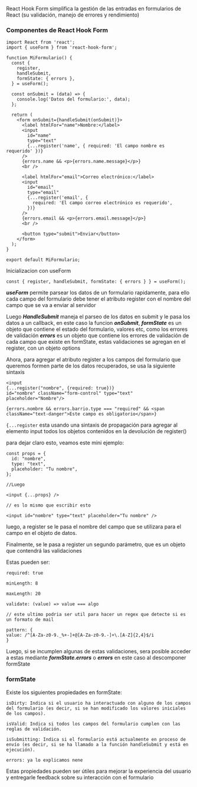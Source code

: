 React Hook Form simplifica la gestión de las entradas en formularios de React (su validación, manejo de errores y rendimiento)

### Componentes de React Hook Form

```
import React from 'react';
import { useForm } from 'react-hook-form';

function MiFormulario() {
  const {
    register,
    handleSubmit,
    formState: { errors },
  } = useForm();

  const onSubmit = (data) => {
    console.log('Datos del formulario:', data);
  };

  return (
    <form onSubmit={handleSubmit(onSubmit)}>
      <label htmlFor="name">Nombre:</label>
      <input
        id="name"
        type="text"
        {...register('name', { required: 'El campo nombre es requerido' })}
      />
      {errors.name && <p>{errors.name.message}</p>}
      <br />

      <label htmlFor="email">Correo electrónico:</label>
      <input
        id="email"
        type="email"
        {...register('email', {
          required: 'El campo correo electrónico es requerido',
        })}
      />
      {errors.email && <p>{errors.email.message}</p>}
      <br />

      <button type="submit">Enviar</button>
    </form>
  );
}

export default MiFormulario;
```

Inicializacion con useForm

```
const { register, handleSubmit, formState: { errors } } = useForm();
```


***useForm*** permite parsear los datos de un formulario rapidamente, para ello cada campo del formulario debe tener el atributo register con el nombre del campo que se va a enviar al servidor

Luego ***HandleSubmit*** maneja el parseo de los datos en submit y le pasa los datos a un callback, en este caso la funcion ***onSubmit***, 
***formState*** es un objeto que contiene el estado del formulario, valores etc, como los errores de validación
***errors*** es un objeto que contiene los errores de validación de cada campo que existe en formState, estas validaciones se agregan en el register, con un objeto options

Ahora, para agregar el atributo register a los campos del formulario que queremos formen parte de los datos recuperados, se usa la siguiente sintaxis

```
<input 
{...register("nombre", {required: true})} 
id="nombre" className="form-control" type="text" placeholder="Nombre"/>

{errors.nombre && errors.barrio.type === "required" && <span className="text-danger">Este campo es obligatorio</span>}
```

`{...register` esta usando una sintaxis de propagación para agregar al elemento input todos los objetos contenidos en la devolución de register()

para dejar claro esto, veamos este mini ejemplo:

```
const props = {
  id: "nombre",
  type: "text",
  placeholder: "Tu nombre",
};

//Luego

<input {...props} />

// es lo mismo que escribir esto

<input id="nombre" type="text" placeholder="Tu nombre" />

```

luego, a register se le pasa el nombre del campo que se utilizara para el campo en el objeto de datos.

Finalmente, se le pasa a register un segundo parámetro, que es un objeto que contendrá las validaciones

Estas pueden ser:

```
required: true

minLength: 8

maxLength: 20

validate: (value) => value === algo  

// este ultimo podria ser util para hacer un regex que detecte si es un formato de mail

pattern: {
value: /^[A-Za-z0-9._%+-]+@[A-Za-z0-9.-]+\.[A-Z]{2,4}$/i
}
```

Luego, si se incumplen algunas de estas validaciones, sera posible acceder a estas mediante ***formState.errors*** o ***errors*** en este caso al descomponer formState

### formState

Existe los siguientes propiedades en formState:

```
isDirty: Indica si el usuario ha interactuado con alguno de los campos del formulario (es decir, si se han modificado los valores iniciales de los campos).

isValid: Indica si todos los campos del formulario cumplen con las reglas de validación.

isSubmitting: Indica si el formulario está actualmente en proceso de envío (es decir, si se ha llamado a la función handleSubmit y está en ejecución).

errors: ya lo explicamos nene
```

Estas propiedades pueden ser útiles para mejorar la experiencia del usuario y entregarle feedback sobre su interacción con el formulario